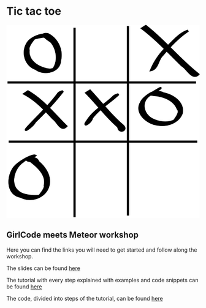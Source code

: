 # Tic tac toe

![](/public/tic_tac_toe.png)

## GirlCode meets Meteor workshop

Here you can find the links you will need to get started and follow along the workshop.

The slides can be found [here](https://docs.google.com/presentation/d/1kIelq0ZJZy3psIT81j8NIC2laV1I6KwSP-rrDUi0r54/edit?usp=sharing)

The tutorial with every step explained with examples and code snippets can be found [here](http://meteor.girlcode.com)

The code, divided into steps of the tutorial, can be found [here](https://github.com/afkatja/tictactoe)
